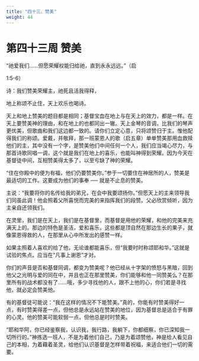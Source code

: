 ```yaml
---
title: "四十三、赞美"
weight: 44
---
```


# 第四十三周 赞美

“祂爱我们……但愿荣耀权能归给祂，直到永永远远。”（启

1:5-6）

诗：我们赞美荣耀主，祂死且活我得释，

地上称颂不止住，天上欢乐也喝诗。

天上和地上赞美的题目都是相同；基督宝血在地上与在天上的效力，都是一样。在天上要赞美神的理由，和在地上的也都同出一辙。天上金琴的音调，比我们的琴声更优美，但歌曲和我们这边都一致的。请你们立定心意，只将颂赞归于主。惟他配得我们的称颂。爱戴，并敬拜，那一班蒙恩人的歌（启五章）单单赞美那用血救赎他们的主，其中没有一个字，是赞美他们中间任何一个人，我们应当竭心尽力，与那首诗歌同唱一调，这个就是我们在地上的喜乐，也能叫神得到荣耀。因为今天在基督徒中间，互相赞美得太多了，以至亏缺了神的荣耀。

“住在你殿中的便为有福，他们仍要赞美你。”参于一切要住在神居所的人，赞美是最适切的工作。这要成为他们的事奉 ── 就是不止息的赞美。

主说：“我要将你的名传给我的弟兄，在会中我要颂扬你。”但愿天上的主来领导我们同虽此调！他会照着父所喜悦而完美的来指挥我们的段赞。父必欣赏倾听，因为主亲自还领我们。

在灵里，我们是在天上，我们是在基督里，而基督是用他的荣耀，和他的完美来充满天上的。那边的特色是圣洁，爱和喜乐，这些都是顶自然在那边生长的果子，就像蒙恩得救的人，在那里从心中所发出的感赞一样。

如果主照着人喜欢的给了他，无论谁都能喜乐，但“我要时时称颂耶和华。”这就是试验的焦点。应当在“凡事上谢恩”才对。

你们的声音是否和基督同调，都变为赞美呢？他已经从十字架的愤怒与黑暗，回到他父之光明与爱的同在中，并且也正在那里赞美，你们能够和他一同赞美么？在那里所有的战术都没有了……哦，多少寻找他的人，跟不上他的心，你们若是寻找他，就必定会赞美他。

有的基督徒可能说：“我在这样的情况不下能赞美。”真的，你能有时赞美得好一点，有时赞美得差一点，但他总是永远站在赞美的地位，因为基督总是适合于有罪的心灵。他的赞美可能软弱一点，但他总是时时赞美。

“耶和华阿，你已经鉴察我，认识我，我行路，我躺下，你都细察，你已深知我一切所行的。”神拣选一班人，不是为着他们自己，乃是为着颂赞他，神是给人看见自己的本相，为着藉着圣灵，给他们认识基督是怎样带着祝福，来适合他们一切的需要。
